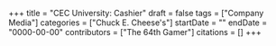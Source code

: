 +++
title = "CEC University: Cashier"
draft = false
tags = ["Company Media"]
categories = ["Chuck E. Cheese's"]
startDate = ""
endDate = "0000-00-00"
contributors = ["The 64th Gamer"]
citations = []
+++
